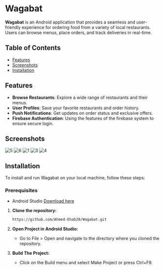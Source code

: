 # Wagabat

**Wagabat** is an Android application that provides a seamless and user-friendly experience for ordering food from a variety of local restaurants. Users can browse menus, place orders, and track deliveries in real-time.

## Table of Contents

- [Features](#features)
- [Screenshots](#screenshots)
- [Installation](#installation)

## Features

- **Browse Restaurants**: Explore a wide range of restaurants and their menus.
- **User Profiles**: Save your favorite restaurants and order history.
- **Push Notifications**: Get updates on order status and exclusive offers.
- **Firebase Authentication**: Using the features of the firebase system to ensure secure login.

## Screenshots
![5](https://github.com/Ahmed-Ehab20/Wagabat/assets/102390696/7e8971fa-373e-4257-88b4-175f42212483)
![6](https://github.com/Ahmed-Ehab20/Wagabat/assets/102390696/f6ef61da-2cbb-4994-8b7a-44a768a7f31b)
![1](https://github.com/Ahmed-Ehab20/Wagabat/assets/102390696/9ae9daa6-903a-4ca8-86e8-ac31db5903eb)
![3](https://github.com/Ahmed-Ehab20/Wagabat/assets/102390696/ecb07e8c-b9f3-4784-9deb-5032ecb4c54a)
![4](https://github.com/Ahmed-Ehab20/Wagabat/assets/102390696/cc7edecd-3795-42d4-9e57-d1488c81cd89)

## Installation

To install and run Wagabat on your local machine, follow these steps:
### Prerequisites

- Android Studio [Download here](https://developer.android.com/studio)

1. **Clone the repository:**
   ```bash
   https://github.com/Ahmed-Ehab20/Wagabat.git

2. **Open Project in Android Studio:**
    - Go to File > Open and navigate to the directory where you cloned the repository.

3. **Build The Project:**
    - Click on the Build menu and select Make Project or press Ctrl+F9.

